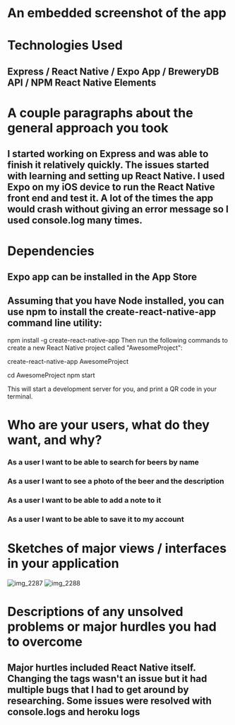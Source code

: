 # An embedded screenshot of the app

# Technologies Used
## Express / React Native / Expo App / BreweryDB API / NPM React Native Elements

# A couple paragraphs about the general approach you took
## I started working on Express and was able to finish it relatively quickly. The issues started with learning and setting up React Native. I used Expo on my iOS device to run the React Native front end and test it. A lot of the times the app would crash without giving an error message so I used console.log many times.

# Dependencies
## Expo app can be installed in the App Store
## Assuming that you have Node installed, you can use npm to install the create-react-native-app command line utility:

npm install -g create-react-native-app
Then run the following commands to create a new React Native project called "AwesomeProject":

create-react-native-app AwesomeProject

cd AwesomeProject
npm start

This will start a development server for you, and print a QR code in your terminal.

# Who are your users, what do they want, and why?

### As a user I want to be able to search for beers by name

### As a user I want to see a photo of the beer and the description

### As a user I want to be able to add a note to it

### As a user I want to be able to save it to my account

# Sketches of major views / interfaces in your application

![img_2287](https://git.generalassemb.ly/storage/user/7636/files/67eda5f0-c8ad-11e7-98c2-4b6b56982b83)
![img_2288](https://git.generalassemb.ly/storage/user/7636/files/6973611c-c8ad-11e7-94f8-c446afba5ec7)

# Descriptions of any unsolved problems or major hurdles you had to overcome
## Major hurtles included React Native itself. Changing the tags wasn't an issue but it had multiple bugs that I had to get around by researching. Some issues were resolved with console.logs and heroku logs